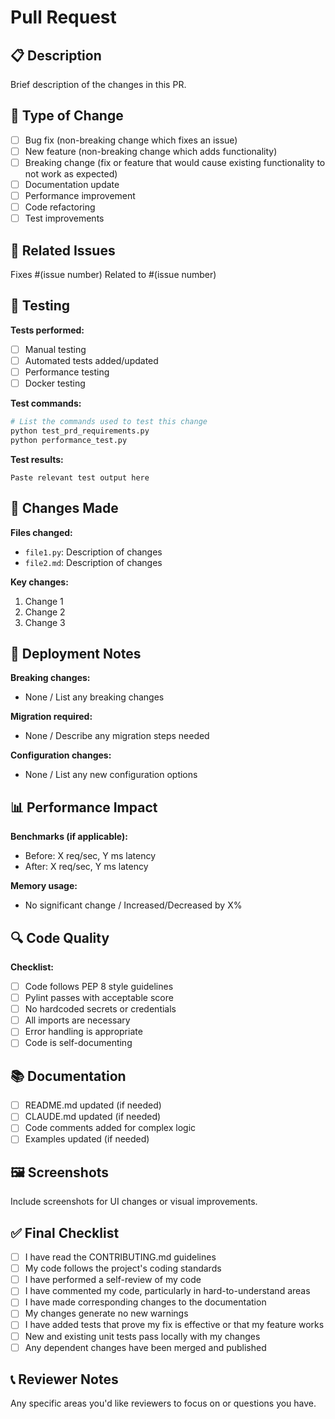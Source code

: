 # Pull Request

## 📋 Description

Brief description of the changes in this PR.

## 🎯 Type of Change

- [ ] Bug fix (non-breaking change which fixes an issue)
- [ ] New feature (non-breaking change which adds functionality)
- [ ] Breaking change (fix or feature that would cause existing functionality to not work as expected)
- [ ] Documentation update
- [ ] Performance improvement
- [ ] Code refactoring
- [ ] Test improvements

## 🔗 Related Issues

Fixes #(issue number)
Related to #(issue number)

## 🧪 Testing

**Tests performed:**
- [ ] Manual testing
- [ ] Automated tests added/updated
- [ ] Performance testing
- [ ] Docker testing

**Test commands:**
```bash
# List the commands used to test this change
python test_prd_requirements.py
python performance_test.py
```

**Test results:**
```
Paste relevant test output here
```

## 📝 Changes Made

**Files changed:**
- `file1.py`: Description of changes
- `file2.md`: Description of changes

**Key changes:**
1. Change 1
2. Change 2
3. Change 3

## 🚀 Deployment Notes

**Breaking changes:**
- None / List any breaking changes

**Migration required:**
- None / Describe any migration steps needed

**Configuration changes:**
- None / List any new configuration options

## 📊 Performance Impact

**Benchmarks (if applicable):**
- Before: X req/sec, Y ms latency
- After: X req/sec, Y ms latency

**Memory usage:**
- No significant change / Increased/Decreased by X%

## 🔍 Code Quality

**Checklist:**
- [ ] Code follows PEP 8 style guidelines
- [ ] Pylint passes with acceptable score
- [ ] No hardcoded secrets or credentials
- [ ] All imports are necessary
- [ ] Error handling is appropriate
- [ ] Code is self-documenting

## 📚 Documentation

- [ ] README.md updated (if needed)
- [ ] CLAUDE.md updated (if needed)
- [ ] Code comments added for complex logic
- [ ] Examples updated (if needed)

## 🖼️ Screenshots

Include screenshots for UI changes or visual improvements.

## ✅ Final Checklist

- [ ] I have read the CONTRIBUTING.md guidelines
- [ ] My code follows the project's coding standards
- [ ] I have performed a self-review of my code
- [ ] I have commented my code, particularly in hard-to-understand areas
- [ ] I have made corresponding changes to the documentation
- [ ] My changes generate no new warnings
- [ ] I have added tests that prove my fix is effective or that my feature works
- [ ] New and existing unit tests pass locally with my changes
- [ ] Any dependent changes have been merged and published

## 📞 Reviewer Notes

Any specific areas you'd like reviewers to focus on or questions you have.